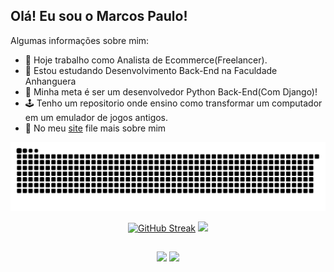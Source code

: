 ## Olá! Eu sou o Marcos Paulo!

Algumas informações sobre mim:

- 🔭 Hoje trabalho como Analista de Ecommerce(Freelancer).
- 🌱 Estou estudando Desenvolvimento Back-End na Faculdade Anhanguera
- 🎯 Minha meta é ser um desenvolvedor Python Back-End(Com Django)!
- 🕹️ Tenho um repositorio onde ensino como transformar um computador em um emulador de jogos antigos.
- 🧠 No meu <a href="https://marcospcosta.dev" target="_blank">site</a> file mais sobre mim



![Snake animation](https://github.com/MarcosP-Costa/MarcosP-Costa/blob/output/github-contribution-grid-snake.svg)



<div align="center">
  <a href="https://github.com/MarcosP-Costa">
 <a href="https://git.io/streak-stats"><img src="https://streak-stats.demolab.com?user=MarcosP-Costa&theme=dark&hide_border=true&border_radius=20&locale=pt_BR" alt="GitHub Streak" /></a>
  <img height="180em" src="https://github-readme-stats.vercel.app/api/top-langs/?username=MarcosP-Costa&layout=compact&langs_count=7&theme=dark"/>
</div>


  ##
  
  <div align="center"> 
    <a href="https://www.linkedin.com/in/marcospcostadev/" target="_blank"><img src="https://img.shields.io/badge/-LinkedIn-%230077B5?style=for-the-badge&logo=linkedin&logoColor=white" target="_blank"></a> 
   

 
  <img src="https://user-images.githubusercontent.com/70382532/138322189-2db8df52-9dcb-40a0-88a8-c365466bd33d.gif">
 
</div>
